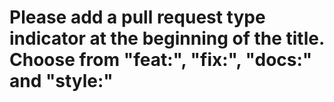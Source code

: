 # Please add a pull request type indicator at the beginning of the title. Choose from "feat:", "fix:", "docs:" and "style:"
